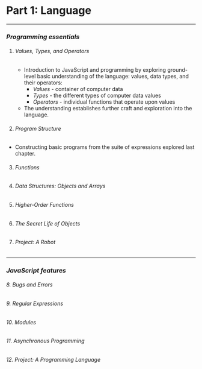 # Part 1: Language
---
### *Programming essentials*
1. ###### Values, Types, and Operators
    - Introduction to JavaScript and programming by exploring ground-level basic understanding of the language: values, data types, and their operators:
        - *Values* - container of computer data
        - *Types* - the different types of computer data values
        - *Operators* - individual functions that operate upon values
    - The understanding establishes further craft and exploration into the language.
2. ###### Program Structure
- Constructing basic programs from the suite of expressions explored last chapter.
3. ###### Functions
4. ###### Data Structures: Objects and Arrays
5. ###### Higher-Order Functions
6. ###### The Secret Life of Objects
7. ###### Project: A Robot

---
### *JavaScript features*
###### 8. Bugs and Errors
###### 9. Regular Expressions
###### 10. Modules
###### 11. Asynchronous Programming
###### 12. Project: A Programming Language
